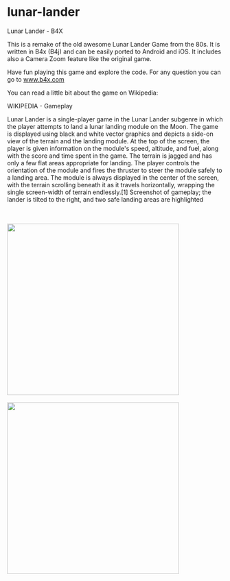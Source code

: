# lunar-lander
Lunar Lander - B4X

This is a remake of the old awesome Lunar Lander Game from the 80s.
It is written in B4x (B4j) and can be easily ported to Android and iOS.
It includes also a Camera Zoom feature like the original game.

Have fun playing this game and explore the code. For any question you can go to www.b4x.com

You can read a little bit about the game on Wikipedia:

WIKIPEDIA - Gameplay

Lunar Lander is a single-player game in the Lunar Lander subgenre in which the player attempts to land a lunar landing module on the Moon. The game is displayed using black and white vector graphics and depicts a side-on view of the terrain and the landing module. At the top of the screen, the player is given information on the module's speed, altitude, and fuel, along with the score and time spent in the game. The terrain is jagged and has only a few flat areas appropriate for landing. The player controls the orientation of the module and fires the thruster to steer the module safely to a landing area. The module is always displayed in the center of the screen, with the terrain scrolling beneath it as it travels horizontally, wrapping the single screen-width of terrain endlessly.[1]
Screenshot of gameplay; the lander is tilted to the right, and two safe landing areas are highlighted

<br>
<br>
<img src="https://www.sagital.net/lunarlander/screen1.jpg" alt="" width="400px">
<br>
<br>
<img src="https://www.sagital.net/lunarlander/screen2.jpg" alt="" width="400px">
